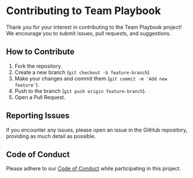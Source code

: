 # Contributing to Team Playbook

Thank you for your interest in contributing to the Team Playbook project! We encourage you to submit issues, pull requests, and suggestions.

## How to Contribute
1. Fork the repository.
2. Create a new branch (`git checkout -b feature-branch`).
3. Make your changes and commit them (`git commit -m 'Add new feature'`).
4. Push to the branch (`git push origin feature-branch`).
5. Open a Pull Request.

## Reporting Issues
If you encounter any issues, please open an issue in the GitHub repository, providing as much detail as possible.

## Code of Conduct
Please adhere to our [Code of Conduct](CODE_OF_CONDUCT.md) while participating in this project.